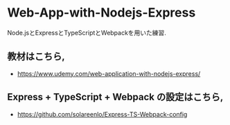 # Web-App-with-Nodejs-Express
Node.jsとExpressとTypeScriptとWebpackを用いた練習.

## 教材はこちら,
- https://www.udemy.com/web-application-with-nodejs-express/

## Express + TypeScript + Webpack の設定はこちら,
- https://github.com/solareenlo/Express-TS-Webpack-config
